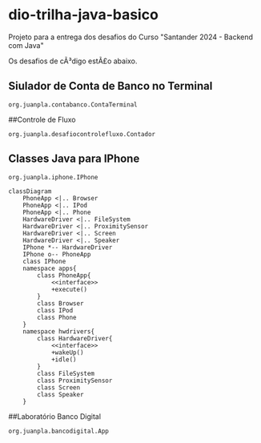 # dio-trilha-java-basico
Projeto para a entrega dos desafios do Curso "Santander 2024 - Backend com Java"

Os desafios de cÃ³digo estÃ£o abaixo.

## Siulador de Conta de Banco no Terminal
```
org.juanpla.contabanco.ContaTerminal
```
##Controle de Fluxo
```
org.juanpla.desafiocontrolefluxo.Contador
```
## Classes Java para IPhone
```
org.juanpla.iphone.IPhone
```

```mermaid
classDiagram
    PhoneApp <|.. Browser
    PhoneApp <|.. IPod
    PhoneApp <|.. Phone
    HardwareDriver <|.. FileSystem
    HardwareDriver <|.. ProximitySensor
    HardwareDriver <|.. Screen
    HardwareDriver <|.. Speaker
    IPhone *-- HardwareDriver
    IPhone o-- PhoneApp
    class IPhone
    namespace apps{
    	class PhoneApp{
    		<<interface>>
    		+execute()
    	}
    	class Browser
    	class IPod
    	class Phone
    }
    namespace hwdrivers{
    	class HardwareDriver{
    		<<interface>>
            +wakeUp()
            +idle()
    	}
    	class FileSystem
    	class ProximitySensor
    	class Screen
    	class Speaker
    }
```

##Laboratório Banco Digital
```
org.juanpla.bancodigital.App
```